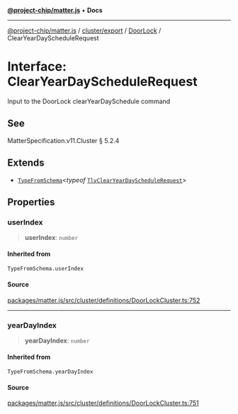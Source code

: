 [**@project-chip/matter.js**](../../../../../README.md) • **Docs**

***

[@project-chip/matter.js](../../../../../modules.md) / [cluster/export](../../../README.md) / [DoorLock](../README.md) / ClearYearDayScheduleRequest

# Interface: ClearYearDayScheduleRequest

Input to the DoorLock clearYearDaySchedule command

## See

MatterSpecification.v11.Cluster § 5.2.4

## Extends

- [`TypeFromSchema`](../../../../../tlv/export/README.md#typefromschemas)\<*typeof* [`TlvClearYearDayScheduleRequest`](../README.md#tlvclearyeardayschedulerequest)\>

## Properties

### userIndex

> **userIndex**: `number`

#### Inherited from

`TypeFromSchema.userIndex`

#### Source

[packages/matter.js/src/cluster/definitions/DoorLockCluster.ts:752](https://github.com/project-chip/matter.js/blob/7a8cbb56b87d4ccf34bec5a9a95ab40a1711324f/packages/matter.js/src/cluster/definitions/DoorLockCluster.ts#L752)

***

### yearDayIndex

> **yearDayIndex**: `number`

#### Inherited from

`TypeFromSchema.yearDayIndex`

#### Source

[packages/matter.js/src/cluster/definitions/DoorLockCluster.ts:751](https://github.com/project-chip/matter.js/blob/7a8cbb56b87d4ccf34bec5a9a95ab40a1711324f/packages/matter.js/src/cluster/definitions/DoorLockCluster.ts#L751)
